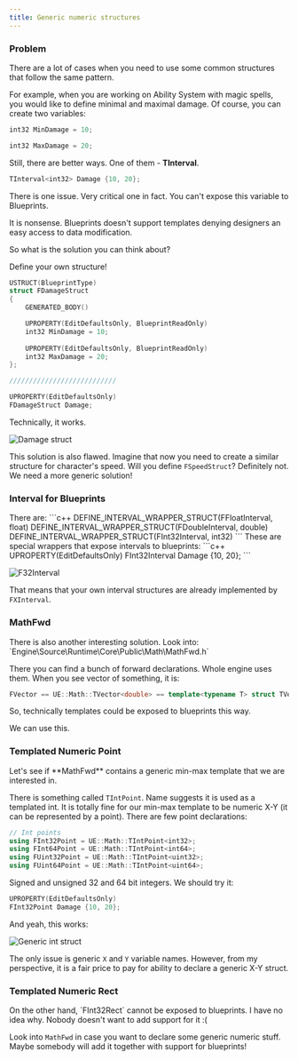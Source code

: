 ```yaml
---
title: Generic numeric structures
---
```

<h3>Problem</h3>
There are a lot of cases when you need to use some common structures that follow the same pattern.

For example, when you are working on Ability System with magic spells, you would like to define minimal and maximal damage.
Of course, you can create two variables:
```c++
int32 MinDamage = 10;

int32 MaxDamage = 20;
```
Still, there are better ways. One of them - **TInterval**.
```c++
TInterval<int32> Damage {10, 20};
```
There is one issue. Very critical one in fact. You can't expose this variable to Blueprints.

It is nonsense. Blueprints doesn't support templates denying designers an easy access to data modification.

So what is the solution you can think about?

Define your own structure!
```c++
USTRUCT(BlueprintType)
struct FDamageStruct
{
	GENERATED_BODY()

	UPROPERTY(EditDefaultsOnly, BlueprintReadOnly)
	int32 MinDamage = 10;
	
	UPROPERTY(EditDefaultsOnly, BlueprintReadOnly)
	int32 MaxDamage = 20;
};

///////////////////////////

UPROPERTY(EditDefaultsOnly)
FDamageStruct Damage;
```
Technically, it works.

![Damage struct](https://apokrif6.github.io/assets/images/generic_numeric_structures/damage_struct.png)

This solution is also flawed. Imagine that now you need to create a similar structure for character's speed.
Will you define `FSpeedStruct`? Definitely not. We need a more generic solution!

<h3>Interval for Blueprints</h3>
There are:
```c++
DEFINE_INTERVAL_WRAPPER_STRUCT(FFloatInterval, float)
DEFINE_INTERVAL_WRAPPER_STRUCT(FDoubleInterval, double)
DEFINE_INTERVAL_WRAPPER_STRUCT(FInt32Interval, int32)
```
These are special wrappers that expose intervals to blueprints:
```c++
UPROPERTY(EditDefaultsOnly)
FInt32Interval Damage {10, 20};
```

![F32Interval](https://apokrif6.github.io/assets/images/generic_numeric_structures/fint32_interval.png)

That means that your own interval structures are already implemented by `FXInterval`.

<h3>MathFwd</h3>
There is also another interesting solution.
Look into:
`Engine\Source\Runtime\Core\Public\Math\MathFwd.h`

There you can find a bunch of forward declarations.
Whole engine uses them.
When you see vector of something, it is:
```c++
FVector == UE::Math::TVector<double> == template<typename T> struct TVector
```
So, technically templates could be exposed to blueprints this way.

We can use this.

<h3>Templated Numeric Point</h3>
Let's see if **MathFwd** contains a generic min-max template that we are interested in.

There is something called `TIntPoint`. Name suggests it is used as a templated int.
It is totally fine for our min-max template to be numeric X-Y (it can be represented by a point).
There are few point declarations:
```c++
// Int points
using FInt32Point = UE::Math::TIntPoint<int32>;
using FInt64Point = UE::Math::TIntPoint<int64>;
using FUint32Point = UE::Math::TIntPoint<uint32>;
using FUint64Point = UE::Math::TIntPoint<uint64>;
```
Signed and unsigned 32 and 64 bit integers.
We should try it:
```c++
UPROPERTY(EditDefaultsOnly)
FInt32Point Damage {10, 20};
```

And yeah, this works:

![Generic int struct](https://apokrif6.github.io/assets/images/generic_numeric_structures/generic_int_struct.png)

The only issue is generic `X` and `Y` variable names.
However, from my perspective, it is a fair price to pay for ability to declare a generic X-Y struct.

<h3>Templated Numeric Rect</h3>
On the other hand, `FInt32Rect` cannot be exposed to blueprints. I have no idea why.
Nobody doesn't want to add support for it :(

Look into `MathFwd` in case you want to declare some generic numeric stuff.
Maybe somebody will add it together with support for blueprints!
